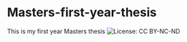 # Masters-first-year-thesis
This is my first year Masters thesis
![License: CC BY-NC-ND](https://img.shields.io/badge/License-CC%20BY--NC--ND%204.0-blue.svg)
